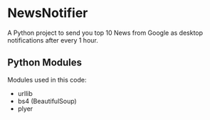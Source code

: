 # NewsNotifier
A Python project to send you top 10 News from Google as desktop notifications after every 1 hour. 

## Python Modules

Modules used in this code:
* urllib
* bs4 (BeautifulSoup)
* plyer

